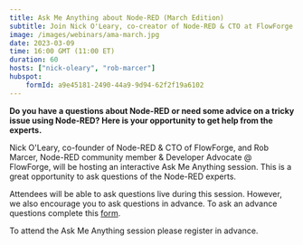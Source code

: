 ```yaml
---
title: Ask Me Anything about Node-RED (March Edition)
subtitle: Join Nick O'Leary, co-creator of Node-RED & CTO at FlowForge and Rob Marcer, Developer Educator at FlowForge, for an AMA on Node-RED
image: /images/webinars/ama-march.jpg
date: 2023-03-09
time: 16:00 GMT (11:00 ET) 
duration: 60
hosts: ["nick-oleary", "rob-marcer"]
hubspot:
    formId: a9e45181-2490-44a9-9d94-62f2f19a6102
---
```


**Do you have a questions about Node-RED or need some advice on a tricky issue using Node-RED? Here is your opportunity to get help from the experts.**

<!--more-->

Nick O'Leary, co-founder of Node-RED & CTO of FlowForge, and Rob Marcer, Node-RED community member & Developer Advocate @ FlowForge, will be hosting an interactive Ask Me Anything session. This is a great opportunity to ask questions of the Node-RED experts.

Attendees will be able to ask questions live during this session. However, we also encourage you to ask questions in advance. To ask an advance questions complete this [form](https://forms.gle/V7RwGo9NQzNBh8Td8).

To attend the Ask Me Anything session please register in advance.